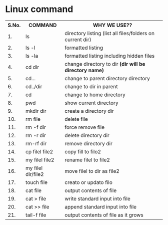 <h1>Linux command</h1>
<table>
<tr>
<th>S.No.</th>
<th>COMMAND
</th>
<th>WHY WE USE??
</th>
</tr>

<tr>
<td>1.
</td>
<td>
ls
</td>
<td>
directory listing (list all files/folders on current dir)
</td>
</tr>

<tr>
<td>2.
</td>
<td>ls -l</td>
<td>
formatted listing</td>
</tr>

<tr>
<td>3.
</td>
<td>
ls -la</td>
<td>
formatted listing including hidden files</td>
</tr>

<tr>
<td>4.
</td>
<td>
cd dir</td>
<td>
change directory to dir <b>(dir will be directory name)</b></td>
</tr>

<tr>
<td>5.
</td>
<td>
cd...</td>
<td>
change to parent directory directory</td>
</tr>

<tr>
<td>6.
</td>
<td>
cd../dir</td>
<td>
change to dir in parent</td>
</tr>


<tr>
<td>7.
</td>
<td>
cd</td>
<td>
change to home directory</td>
</tr>

<tr>
<td>8.
</td>
<td>
pwd</td>
<td>
show current directory</td>
</tr>

<tr>
<td>9.
</td>
<td>
mkdir dir</td>
<td>
create a directory dir</td>
</tr>

<tr>
<td>10.
</td>
<td>
rm file</td>
<td>
delete file</td>
</tr>

<tr>
<td>11.
</td>
<td>
rm -f dir</td>
<td>
force remove file</td>
</tr>

<tr>
<td>12.
</td>
<td>
rm -r dir</td>
<td>
delete directory dir</td>
</tr>

<tr>
<td>13.
</td>
<td>
rm-rf dir</td>
<td>
remove directory dir</td>
</tr>

<tr>
<td>14.
</td>
<td>
cp filel file2</td>
<td>
copy fill to filo2</td>
</tr>

<tr>
<td>15.
</td>
<td>
my filel file2</td>
<td>
rename filel to file2</td>
</tr>

<tr>
<td>16.
</td>
<td>
my filel dir/file2</td>
<td>
move filel to dir as file2</td>
</tr>

<tr>
<td>17.
</td>
<td>
touch file</td>
<td>
creato or updato filo</td>
</tr>

<tr>
<td>18.
</td>
<td>
cat file</td>
<td>
output contents of file</td>
</tr>

<tr>
<td>19.
</td>
<td>
cat > file</td>
<td>
write standard input into file</td>
</tr>

<tr>
<td>20.
</td>
<td>
cat >> file</td>
<td>
append standard input into file</td>
</tr>

<tr>
<td>21.
</td>
<td>
tail-f file</td>
<td>
output contents of file as it grows</td>
</tr>

</table>
